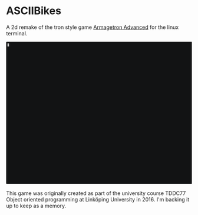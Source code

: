 # ASCIIBikes

A 2d remake of the tron style game [Armagetron Advanced](https://www.armagetronad.org/) for the linux terminal.

![Asciinema recording of ASCIIBikes](./asciibikes.gif)

This game was originally created as part of the university course TDDC77 Object oriented programming at Linköping
University in 2016. I'm backing it up to keep as a memory.
